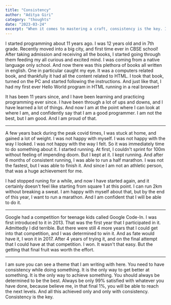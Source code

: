 ```yaml
---
title: "Consistency"
author: "Aditya Giri"
category: "thoughts"
date: "2023-03-24"
excerpt: "When it comes to mastering a craft, consistency is the key. It is the only way to get better at something."
---
```


I started programming about 11 years ago. I was 12 years old and in 7th grade. Recently moved into a big city, and first time ever in CBSE school! After taking admission and receiving all the books, I started going through them feeding my all curious and excited mind. I was coming from a native language only school. And now there was this plethora of books all written in english. One in particular caught my eye. It was a computers related book, and thankfully it had all the content related to HTML. I took that book, turned on the PC and started following the instructions. And just like that, I had my first ever Hello World program in HTML running in a real browser!

It has been 11 years since, and I have been learning and practicing programming ever since. I have been through a lot of ups and downs, and I have learned a lot of things. And now I am at the point where I can look at where I am, and confidently say that I am a good programmer. I am not the best, but I am good. And I am proud of that.

---

A few years back during the peak covid times, I was stuck at home, and gained a lot of weight. I was not happy with myself. I was not happy with the way I looked. I was not happy with the way I felt. So it was immediately time to do something about it. I started running. At first, I couldn't sprint for 100m without feeling of impending doom. But I kept at it. I kept running. And after 6 months of consistent running, I was able to run a half marathon. I was not the fastest, but I was able to finish it. And since I am not an athletic person, that was a huge achievement for me.

I had stopped runing for a while, and now I have started again, and it certainly doesn't feel like starting from square 1 at this point. I can run 2km without breaking a sweat. I am happy with myself about that, but by the end of this year, I want to run a marathon. And I am confident that I will be able to do it.

---

Google had a competition for teenage kids called Google Code-In. I was first introduced to it in 2013. That was the first year that I participated in it. Admittedly I did terrible. But there were still 4 more years that I could get into that competition, and I was determined to win it. And as fate would have it, I won it in 2017. After 4 years of trying it, and on the final attempt that I could have at that competition. I won. It wasn't that easy. But the getting that final fruit was worth the effort.

---

I am sure you can see a theme that I am writing with here. You need to have consistency while doing something. It is the only way to get better at something. It is the only way to achieve something. You should always be determined to be the best. Always be only 99% satisfied with whatever you have done, because believe me, in that final 1%, you will be able to reach the next levels. And all this achieved only and only with consistency. Consistency is the key.